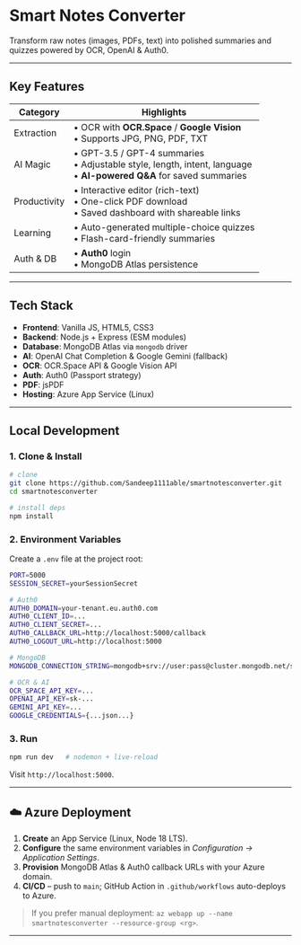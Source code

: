 # Smart Notes Converter 

Transform raw notes (images, PDFs, text) into polished summaries and quizzes powered by OCR, OpenAI & Auth0.

---

##  Key Features

| Category | Highlights |
| -------- | ---------- |
| Extraction | • OCR with **OCR.Space** / **Google Vision**  <br>• Supports JPG, PNG, PDF, TXT |
| AI Magic | • GPT-3.5 / GPT-4 summaries  <br>• Adjustable style, length, intent, language  <br>• **AI-powered Q&A** for saved summaries |
| Productivity | • Interactive editor (rich-text)  <br>• One-click PDF download  <br>• Saved dashboard with shareable links |
| Learning | • Auto-generated multiple-choice quizzes  <br>• Flash-card-friendly summaries |
| Auth & DB | • **Auth0** login  <br>• MongoDB Atlas persistence |

---

##  Tech Stack

* **Frontend**: Vanilla JS, HTML5, CSS3 
* **Backend**: Node.js + Express (ESM modules)
* **Database**: MongoDB Atlas via `mongodb` driver
* **AI**: OpenAI Chat Completion & Google Gemini (fallback)
* **OCR**: OCR.Space API & Google Vision API
* **Auth**: Auth0 (Passport strategy)
* **PDF**: jsPDF
* **Hosting**: Azure App Service (Linux)

---

##  Local Development

### 1. Clone & Install

```bash
# clone
git clone https://github.com/Sandeep1111able/smartnotesconverter.git
cd smartnotesconverter

# install deps
npm install
```

### 2. Environment Variables

Create a `.env` file at the project root:

```bash
PORT=5000
SESSION_SECRET=yourSessionSecret

# Auth0
AUTH0_DOMAIN=your-tenant.eu.auth0.com
AUTH0_CLIENT_ID=...
AUTH0_CLIENT_SECRET=...
AUTH0_CALLBACK_URL=http://localhost:5000/callback
AUTH0_LOGOUT_URL=http://localhost:5000

# MongoDB
MONGODB_CONNECTION_STRING=mongodb+srv://user:pass@cluster.mongodb.net/smartnotes

# OCR & AI
OCR_SPACE_API_KEY=...
OPENAI_API_KEY=sk-...
GEMINI_API_KEY=...
GOOGLE_CREDENTIALS={...json...}  
```

### 3. Run

```bash
npm run dev   # nodemon + live-reload
```
Visit `http://localhost:5000`.

---

## ☁️ Azure Deployment

1.  **Create** an App Service (Linux, Node 18 LTS).
2.  **Configure** the same environment variables in *Configuration → Application Settings*.
3.  **Provision** MongoDB Atlas & Auth0 callback URLs with your Azure domain.
4.  **CI/CD** – push to `main`; GitHub Action in `.github/workflows` auto-deploys to Azure.

> If you prefer manual deployment: `az webapp up --name smartnotesconverter --resource-group <rg>`.

---




